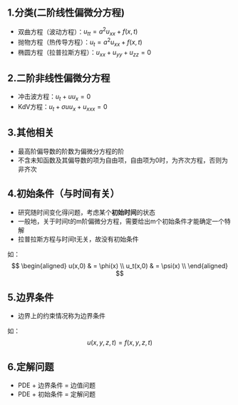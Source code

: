 ## 1.分类(二阶线性偏微分方程)
- 双曲方程（波动方程）：$u_{tt}=a^2u_{xx}+f(x,t)$
- 抛物方程（热传导方程）：$u_t=a^2u_{xx}+f(x,t)$
- 椭圆方程（拉普拉斯方程）：$u_{xx}+u_{yy}+u_{zz}=0$

## 2.二阶非线性偏微分方程
- 冲击波方程：$u_t+uu_x=0$
- KdV方程：$u_t+\sigma uu_x+u_{xxx}=0$

## 3.其他相关
- 最高阶偏导数的阶数为偏微分方程的阶
- 不含未知函数及其偏导数的项为自由项，自由项为0时，为齐次方程，否则为非齐次

## 4.初始条件（与时间有关）
- 研究随时间变化得问题，考虑某个**初始时间**的状态
- 一般地，关于时间t的m阶偏微分方程，需要给出m个初始条件才能确定一个特解
- 拉普拉斯方程与时间t无关，故没有初始条件

如：
$$
\begin{aligned}
u(x,0)   & = \phi(x)    \\
u_t(x,0) & = \psi(x)    \\
\end{aligned}
$$

## 5.边界条件
- 边界上的约束情况称为边界条件

如：
$$
u(x,y,z,t)=f(x,y,z,t)
$$


## 6.定解问题

- PDE + 边界条件 = 边值问题
- PDE + 初始条件 = 定解问题















